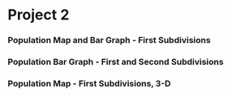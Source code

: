 # Project 2

### Population Map and Bar Graph - First Subdivisions


### Population Bar Graph - First and Second Subdivisions


### Population Map - First Subdivisions, 3-D
